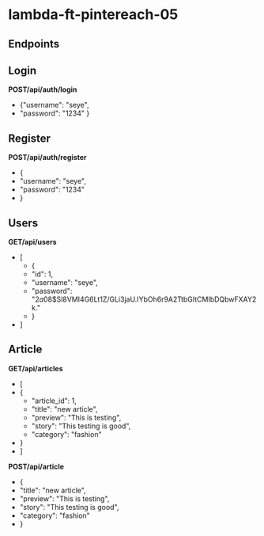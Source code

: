 # lambda-ft-pintereach-05

## Endpoints

## Login

**POST/api/auth/login**

-   {"username": "seye", 
 -   "password": "1234" }


## Register

**POST/api/auth/register**

-  {
  -   "username": "seye", 
 -   "password": "1234" 
 - }


## Users

**GET/api/users**

- [
  -  {
    -  "id": 1,
    -   "username": "seye",
    -  "password": "$2a$08$Sl8VMI4G6Lt1Z/GLi3jaU.IYbOh6r9A2TtbGItCMIbDQbwFXAY2k."
   - }
 - ]

## Article

**GET/api/articles**

-  [
 -   {
     -   "article_id": 1,
     -   "title": "new article",
     -   "preview": "This is testing",
     -   "story": "This testing is good",
     -   "category": "fashion"
   - }
 - ]

**POST/api/article**

 -   {
   -   "title": "new article",
   -  "preview": "This is testing",
   -   "story": "This testing is good", 
   -   "category": "fashion"
  -  }


